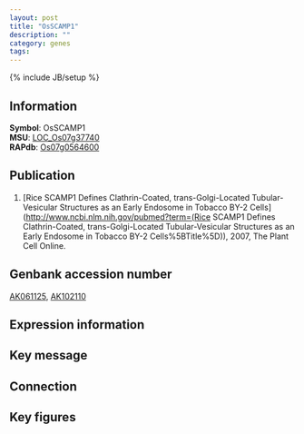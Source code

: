 ```yaml
---
layout: post
title: "OsSCAMP1"
description: ""
category: genes
tags: 
---
```

{% include JB/setup %}

## Information
__Symbol__: OsSCAMP1  
__MSU__: [LOC_Os07g37740](http://rice.plantbiology.msu.edu/cgi-bin/ORF_infopage.cgi?orf=LOC_Os07g37740)  
__RAPdb__: [Os07g0564600](http://rapdb.dna.affrc.go.jp/viewer/gbrowse_details/irgsp1?name=Os07g0564600)  

## Publication
1. [Rice SCAMP1 Defines Clathrin-Coated, trans-Golgi-Located Tubular-Vesicular Structures as an Early Endosome in Tobacco BY-2 Cells](http://www.ncbi.nlm.nih.gov/pubmed?term=(Rice SCAMP1 Defines Clathrin-Coated, trans-Golgi-Located Tubular-Vesicular Structures as an Early Endosome in Tobacco BY-2 Cells%5BTitle%5D)), 2007, The Plant Cell Online.

## Genbank accession number
[AK061125](http://www.ncbi.nlm.nih.gov/nuccore/AK061125), [AK102110](http://www.ncbi.nlm.nih.gov/nuccore/AK102110)

## Expression information

## Key message

## Connection

## Key figures


